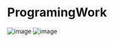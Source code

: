 # ProgramingWork

![image](https://memeprod.ap-south-1.linodeobjects.com/user-gif-post/1693161889105.gif)
![image](https://media.tenor.com/M9H_sZEvmiEAAAAC/%E8%A0%9F%E7%AD%86%E5%B0%8F%E6%96%B0.gif)
